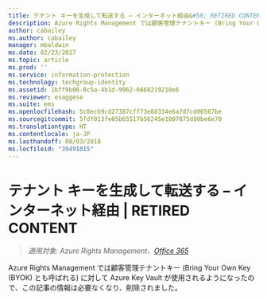 ```yaml
---
title: テナント キーを生成して転送する – インターネット経由&#58; RETIRED CONTENT | Azure RMS
description: Azure Rights Management では顧客管理テナントキー (Bring Your Own Key (BYOK) とも呼ばれる) に対して Azure Key Vault が使用されるようになったので、この記事の情報は必要なくなり、削除されました。
author: cabailey
ms.author: cabailey
manager: mbaldwin
ms.date: 02/23/2017
ms.topic: article
ms.prod: ''
ms.service: information-protection
ms.technology: techgroup-identity
ms.assetid: 1bff9b06-8c5a-4b1d-9962-6668219210e6
ms.reviewer: esaggese
ms.suite: ems
ms.openlocfilehash: 5c0ecb9cd27387cff73e88334e6a7d7cd06567be
ms.sourcegitcommit: 5fdf013fe05b65517b56245e1807875d80be6e70
ms.translationtype: HT
ms.contentlocale: ja-JP
ms.lasthandoff: 08/03/2018
ms.locfileid: "39491015"
---
```

# <a name="generate-and-transfer-your-tenant-key--over-the-internet-retired-content"></a>テナント キーを生成して転送する – インターネット経由 | RETIRED CONTENT

>*適用対象: Azure Rights Management、[Office 365](http://download.microsoft.com/download/E/C/F/ECF42E71-4EC0-48FF-AA00-577AC14D5B5C/Azure_Information_Protection_licensing_datasheet_EN-US.pdf)*

Azure Rights Management では顧客管理テナントキー (Bring Your Own Key (BYOK) とも呼ばれる) に対して Azure Key Vault が使用されるようになったので、この記事の情報は必要なくなり、削除されました。 
